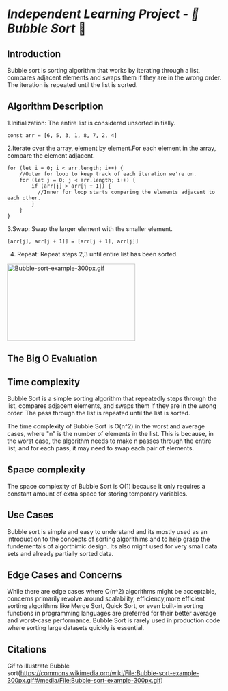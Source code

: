 #           *Independent Learning Project - 🫧Bubble Sort* 🫧

## **Introduction**

Bubble sort is sorting algorithm that works by iterating through a list, compares adjacent elements and swaps them if they are in the wrong order. The iteration is repeated until the list is sorted.

## **Algorithm Description**

1.Initialization: The entire list is considered unsorted initially.

`const arr = [6, 5, 3, 1, 8, 7, 2, 4]`

2.Iterate over the array, element by element.For each element in the array, compare the element adjacent.

```
for (let i = 0; i < arr.length; i++) {
    //Outer for loop to keep track of each iteration we're on.
    for (let j = 0; j < arr.length; i++) {
        if (arr[j] > arr[j + 1]) {
          //Inner for loop starts comparing the elements adjacent to each other.
        }
    }
}
```        
         
3.Swap: Swap the larger element with the smaller element.

`[arr[j], arr[j + 1]] = [arr[j + 1], arr[j]]`

4. Repeat: Repeat steps 2,3 until entire list has been sorted.


<p><a href="https://commons.wikimedia.org/wiki/File:Bubble-sort-example-300px.gif#/media/File:Bubble-sort-example-300px.gif"><img src="https://upload.wikimedia.org/wikipedia/commons/c/c8/Bubble-sort-example-300px.gif" alt="Bubble-sort-example-300px.gif" height="180" width="300"></a><br>

## **The Big O Evaluation**

## **Time complexity**

Bubble Sort is a simple sorting algorithm that repeatedly steps through the list, compares adjacent elements, and swaps them if they are in the wrong order. The pass through the list is repeated until the list is sorted.

The time complexity of Bubble Sort is O(n^2) in the worst and average cases, where "n" is the number of elements in the list. This is because, in the worst case, the algorithm needs to make n passes through the entire list, and for each pass, it may need to swap each pair of elements.

## **Space complexity**

The space complexity of Bubble Sort is O(1) because it only requires a constant amount of extra space for storing temporary variables.

## **Use Cases**

Bubble sort is simple and easy to understand and its mostly used as an introduction to the concepts of sorting algorithims and to help grasp the fundementals of algorthimic design. Its also might used for very small data sets and already partially sorted data.

## **Edge Cases and Concerns**

While there are edge cases where O(n^2) algorithms might be acceptable, concerns primarily revolve around scalability, efficiency,more efficient sorting algorithms like Merge Sort, Quick Sort, or even built-in sorting functions in programming languages are preferred for their better average and worst-case performance. Bubble Sort is rarely used in production code where sorting large datasets quickly is essential.

## **Citations**
Gif to illustrate Bubble sort(https://commons.wikimedia.org/wiki/File:Bubble-sort-example-300px.gif#/media/File:Bubble-sort-example-300px.gif)











